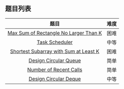 ## 题目列表  
| 题目 | 难度 |  
|:---:|:---:|  
| [Max Sum of Rectangle No Larger Than K](max-sum-of-rectangle-no-larger-than-k/question.md) | 困难 |   
| [Task Scheduler](task-scheduler/question.md) | 中等 |   
| [Shortest Subarray with Sum at Least K](shortest-subarray-with-sum-at-least-k/question.md) | 困难 |   
| [Design Circular Queue](design-circular-queue/question.md) | 简单 |   
| [Number of Recent Calls](number-of-recent-calls/question.md) | 简单 |   
| [Design Circular Deque](design-circular-deque/question.md) | 中等 |   
